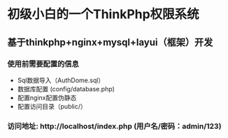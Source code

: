 # 初级小白的一个ThinkPhp权限系统
## 基于thinkphp+nginx+mysql+layui（框架）开发
### 使用前需要配置的信息
- Sql数据导入（AuthDome.sql）
- 数据库配置 (config/database.php)
- 配置nginx配置伪静态
- 配置访问目录（public/）

### 访问地址: http://localhost/index.php (用户名/密码：admin/123)